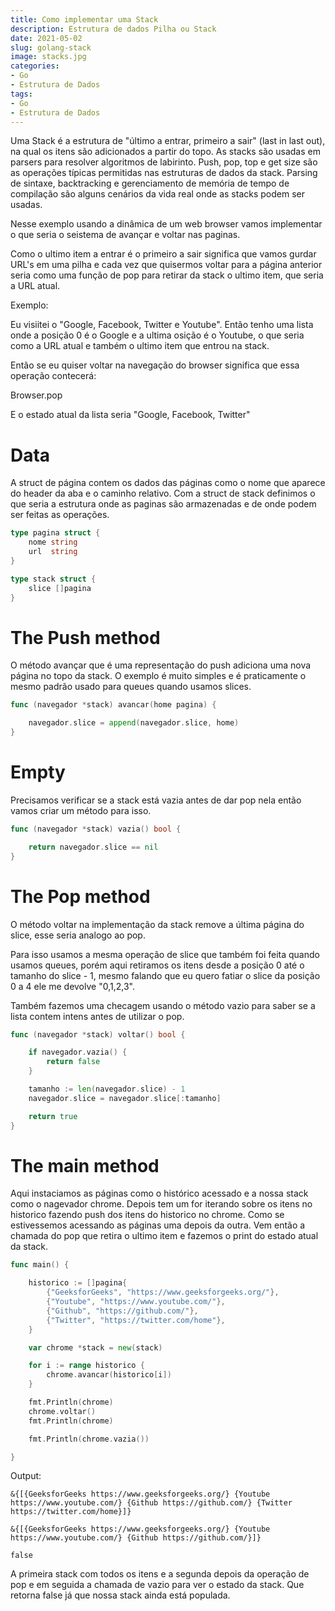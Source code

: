 ```yaml
---
title: Como implementar uma Stack
description: Estrutura de dados Pilha ou Stack
date: 2021-05-02
slug: golang-stack
image: stacks.jpg
categories:
- Go
- Estrutura de Dados
tags:
- Go
- Estrutura de Dados
---
```


Uma Stack é a estrutura de "último a entrar, primeiro a sair" (last in last out), na qual os itens são adicionados a partir do topo. As stacks são usadas em parsers para resolver algoritmos de labirinto. Push, pop, top e get size são as operações típicas permitidas nas estruturas de dados da stack. Parsing de sintaxe, backtracking e gerenciamento de memória de tempo de compilação são alguns cenários da vida real onde as stacks podem ser usadas.

Nesse exemplo usando a dinâmica de um web browser vamos implementar o que seria o seistema de avançar e voltar nas paginas.

Como o ultimo item a entrar é o primeiro a sair significa que vamos gurdar URL's em uma pilha e cada vez que quisermos voltar para a página anterior seria como uma função de pop para retirar da stack o ultimo item, que seria a URL atual.

Exemplo:

Eu visiitei o "Google, Facebook, Twitter e Youtube". Então tenho uma lista onde a posição 0 é o Google e a ultima osição é o Youtube, o que seria como a URL atual e também o ultimo item que entrou na stack.

Então se eu quiser voltar na navegação do browser significa que essa operação contecerá:

Browser.pop

E o estado atual da lista seria "Google, Facebook, Twitter"


# Data

A struct de página contem os dados das páginas como o nome que aparece do header da aba e o caminho relativo.
Com a struct de stack definimos o que seria a estrutura onde as paginas são armazenadas e de onde podem ser feitas as operações.

```go
type pagina struct {
	nome string
	url  string
}

type stack struct {
	slice []pagina
}
```

# The Push method

O método avançar que é uma representação do push adiciona uma nova página no topo da stack. O exemplo é muito simples e é praticamente o mesmo padrão usado para queues quando usamos slices.

```go
func (navegador *stack) avancar(home pagina) {

	navegador.slice = append(navegador.slice, home)
}
```

# Empty

Precisamos verificar se a stack está vazia antes de dar pop nela então vamos criar um método para isso.

```go
func (navegador *stack) vazia() bool {

	return navegador.slice == nil
}
```

# The Pop method

O método voltar na implementação da stack remove a última página do slice, esse seria analogo ao pop.

Para isso usamos a mesma operação de slice que também foi feita quando usamos queues, porém aqui retiramos os itens desde a posição 0 até o tamanho do slice - 1, mesmo falando que eu quero fatiar o slice da posição 0 a 4 ele me devolve "0,1,2,3".

Também fazemos uma checagem usando o método vazio para saber se a lista contem intens antes de utilizar o pop.


```go
func (navegador *stack) voltar() bool {

	if navegador.vazia() {
		return false
	}

	tamanho := len(navegador.slice) - 1
	navegador.slice = navegador.slice[:tamanho]

	return true
}
```


# The main method

Aqui instaciamos as páginas como o histórico acessado e a nossa stack como o nagevador chrome.
Depois tem um for iterando sobre os itens no historico fazendo push dos itens do historico no chrome. Como se estivessemos acessando as páginas uma depois da outra.
Vem então a chamada do pop que retira o ultimo item e fazemos o print do estado atual da stack.

```go
func main() {

	historico := []pagina{
		{"GeeksforGeeks", "https://www.geeksforgeeks.org/"},
		{"Youtube", "https://www.youtube.com/"},
		{"Github", "https://github.com/"},
		{"Twitter", "https://twitter.com/home"},
	}

	var chrome *stack = new(stack)

	for i := range historico {
		chrome.avancar(historico[i])
	}

	fmt.Println(chrome)
	chrome.voltar()
	fmt.Println(chrome)

	fmt.Println(chrome.vazia())

}
```

Output:

```text
&{[{GeeksforGeeks https://www.geeksforgeeks.org/} {Youtube https://www.youtube.com/} {Github https://github.com/} {Twitter https://twitter.com/home}]}

&{[{GeeksforGeeks https://www.geeksforgeeks.org/} {Youtube https://www.youtube.com/} {Github https://github.com/}]}

false
```

A primeira stack com todos os itens e a segunda depois da operação de pop e em seguida a chamada de vazio para ver o estado da stack. Que retorna false já que nossa stack ainda está populada.